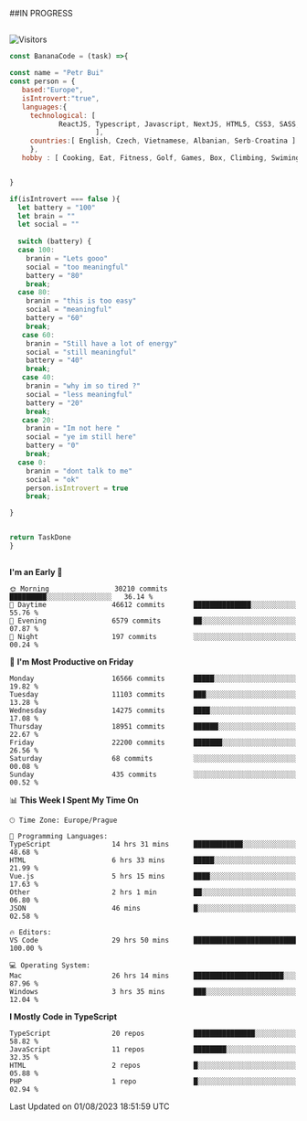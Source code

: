 ##IN PROGRESS
##
![Visitors](https://komarev.com/ghpvc/?username=petrbui&style=for-the-badge&label=Visitors+👀)
```Javascript
const BananaCode = (task) =>{

const name = "Petr Bui"
const person = {
   based:"Europe",
   isIntrovert:"true",
   languages:{
     technological: [ 
            ReactJS, Typescript, Javascript, NextJS, HTML5, CSS3, SASS, Redux, Node, Storybook, Styled-Component
                     ],
     countries:[ English, Czech, Vietnamese, Albanian, Serb-Croatina ]
     },
   hobby : [ Cooking, Eat, Fitness, Golf, Games, Box, Climbing, Swiming],


}

if(isIntrovert === false ){
  let battery = "100"
  let brain = ""
  let social = ""
  
  switch (battery) {
  case 100:
    branin = "Lets gooo"
    social = "too meaningful"
    battery = "80"
    break;
  case 80:
    branin = "this is too easy"
    social = "meaningful"
    battery = "60"
    break;
   case 60:
    branin = "Still have a lot of energy"
    social = "still meaningful"
    battery = "40"
    break;
   case 40:
    branin = "why im so tired ?"
    social = "less meaningful"
    battery = "20"
    break;
   case 20:
    branin = "Im not here "
    social = "ye im still here"
    battery = "0"
    break;
  case 0:
    branin = "dont talk to me"
    social = "ok"
    person.isIntrovert = true
    break;

}


return TaskDone
}
```



##
<!--
[![My GitHub stats](https://github-readme-stats.vercel.app/api?username=petrbui&theme=github_dark)](https://github.com/anuraghazra/github-readme-stats)

[![My wakatime stats](https://github-readme-stats.vercel.app/api/wakatime?username=petrbui&theme=github_dark)](https://github.com/anuraghazra/github-readme-stats)
-->
<!--START_SECTION:waka-->
**I'm an Early 🐤** 

```text
🌞 Morning                30210 commits       █████████░░░░░░░░░░░░░░░░   36.14 % 
🌆 Daytime                46612 commits       ██████████████░░░░░░░░░░░   55.76 % 
🌃 Evening                6579 commits        ██░░░░░░░░░░░░░░░░░░░░░░░   07.87 % 
🌙 Night                  197 commits         ░░░░░░░░░░░░░░░░░░░░░░░░░   00.24 % 
```
📅 **I'm Most Productive on Friday** 

```text
Monday                   16566 commits       █████░░░░░░░░░░░░░░░░░░░░   19.82 % 
Tuesday                  11103 commits       ███░░░░░░░░░░░░░░░░░░░░░░   13.28 % 
Wednesday                14275 commits       ████░░░░░░░░░░░░░░░░░░░░░   17.08 % 
Thursday                 18951 commits       ██████░░░░░░░░░░░░░░░░░░░   22.67 % 
Friday                   22200 commits       ███████░░░░░░░░░░░░░░░░░░   26.56 % 
Saturday                 68 commits          ░░░░░░░░░░░░░░░░░░░░░░░░░   00.08 % 
Sunday                   435 commits         ░░░░░░░░░░░░░░░░░░░░░░░░░   00.52 % 
```


📊 **This Week I Spent My Time On** 

```text
🕑︎ Time Zone: Europe/Prague

💬 Programming Languages: 
TypeScript               14 hrs 31 mins      ████████████░░░░░░░░░░░░░   48.68 % 
HTML                     6 hrs 33 mins       █████░░░░░░░░░░░░░░░░░░░░   21.99 % 
Vue.js                   5 hrs 15 mins       ████░░░░░░░░░░░░░░░░░░░░░   17.63 % 
Other                    2 hrs 1 min         ██░░░░░░░░░░░░░░░░░░░░░░░   06.80 % 
JSON                     46 mins             █░░░░░░░░░░░░░░░░░░░░░░░░   02.58 % 

🔥 Editors: 
VS Code                  29 hrs 50 mins      █████████████████████████   100.00 % 

💻 Operating System: 
Mac                      26 hrs 14 mins      ██████████████████████░░░   87.96 % 
Windows                  3 hrs 35 mins       ███░░░░░░░░░░░░░░░░░░░░░░   12.04 % 
```

**I Mostly Code in TypeScript** 

```text
TypeScript               20 repos            ███████████████░░░░░░░░░░   58.82 % 
JavaScript               11 repos            ████████░░░░░░░░░░░░░░░░░   32.35 % 
HTML                     2 repos             █░░░░░░░░░░░░░░░░░░░░░░░░   05.88 % 
PHP                      1 repo              █░░░░░░░░░░░░░░░░░░░░░░░░   02.94 % 
```




 Last Updated on 01/08/2023 18:51:59 UTC
<!--END_SECTION:waka-->
